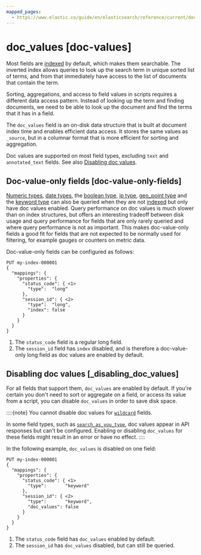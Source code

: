 ```yaml
---
mapped_pages:
  - https://www.elastic.co/guide/en/elasticsearch/reference/current/doc-values.html
---
```


# doc_values [doc-values]

Most fields are [indexed](/reference/elasticsearch/mapping-reference/mapping-index.md) by default, which makes them searchable. The inverted index allows queries to look up the search term in unique sorted list of terms, and from that immediately have access to the list of documents that contain the term.

Sorting, aggregations, and access to field values in scripts requires a different data access pattern. Instead of looking up the term and finding documents, we need to be able to look up the document and find the terms that it has in a field.

The `doc_values` field is an on-disk data structure that is built at document index time and enables efficient data access. It stores the same values as `_source`, but in a columnar format that is more efficient for sorting and aggregation. 

Doc values are supported on most field types, excluding `text` and `annotated_text` fields. See also [Disabling doc values](#_disabling_doc_values).

## Doc-value-only fields [doc-value-only-fields]

[Numeric types](/reference/elasticsearch/mapping-reference/number.md), [date types](/reference/elasticsearch/mapping-reference/date.md), the [boolean type](/reference/elasticsearch/mapping-reference/boolean.md), [ip type](/reference/elasticsearch/mapping-reference/ip.md), [geo_point type](/reference/elasticsearch/mapping-reference/geo-point.md) and the [keyword type](/reference/elasticsearch/mapping-reference/keyword.md) can also be queried when they are not [indexed](/reference/elasticsearch/mapping-reference/mapping-index.md) but only have doc values enabled. Query performance on doc values is much slower than on index structures, but offers an interesting tradeoff between disk usage and query performance for fields that are only rarely queried and where query performance is not as important. This makes doc-value-only fields a good fit for fields that are not expected to be normally used for filtering, for example gauges or counters on metric data.

Doc-value-only fields can be configured as follows:

```console
PUT my-index-000001
{
  "mappings": {
    "properties": {
      "status_code": { <1>
        "type":  "long"
      },
      "session_id": { <2>
        "type":  "long",
        "index": false
      }
    }
  }
}
```

1. The `status_code` field is a regular long field.
2. The `session_id` field has `index` disabled, and is therefore a doc-value-only long field as doc values are enabled by default.



## Disabling doc values [_disabling_doc_values]

For all fields that support them, `doc_values` are enabled by default. If you're certain you don't need to sort or aggregate on a field, or access its value from a script, you can disable `doc_values` in order to save disk space.

::::{note}
You cannot disable doc values for [`wildcard`](/reference/elasticsearch/mapping-reference/keyword.md#wildcard-field-type) fields.

In some field types, such as [`search_as_you_type`](../mapping-reference/search-as-you-type.md), doc values appear in API responses but can't be configured. Enabling or disabling `doc_values` for these fields might result in an error or have no effect.
::::

In the following example, `doc_values` is disabled on one field:

```console
PUT my-index-000001
{
  "mappings": {
    "properties": {
      "status_code": { <1>
        "type":       "keyword"
      },
      "session_id": { <2>
        "type":       "keyword",
        "doc_values": false
      }
    }
  }
}
```

1. The `status_code` field has `doc_values` enabled by default.
2. The `session_id` has `doc_values` disabled, but can still be queried.






